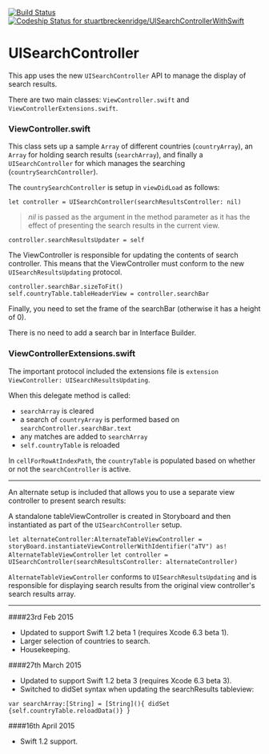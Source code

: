 [![Build Status](https://travis-ci.org/stuartbreckenridge/UISearchControllerWithSwift.svg)](https://travis-ci.org/stuartbreckenridge/UISearchControllerWithSwift)
[![Codeship Status for stuartbreckenridge/UISearchControllerWithSwift](https://codeship.com/projects/060492d0-a49c-0132-18b4-664e44cdc1be/status?branch=master)](https://codeship.com/projects/66407)

# UISearchController

This app uses the new `UISearchController` API to manage the display of search results. 

There are two main classes: `ViewController.swift` and `ViewControllerExtensions.swift`.

### ViewController.swift
This class sets up a sample `Array` of different countries (`countryArray`), an `Array` for holding search results (`searchArray`), and finally a `UISearchController` for which manages the searching (`countrySearchController`).

The `countrySearchController` is setup in `viewDidLoad` as follows:

`let controller = UISearchController(searchResultsController: nil)`

>*nil* is passed as the argument in the method parameter as it has the effect of presenting the search results in the current view.

`controller.searchResultsUpdater = self`

The ViewController is responsible for updating the contents of search controller. This means that the ViewController must conform to the new `UISearchResultsUpdating` protocol. 

`controller.searchBar.sizeToFit()`     
`self.countryTable.tableHeaderView = controller.searchBar`

Finally, you need to set the frame of the searchBar (otherwise it has a height of 0). 

There is no need to add a search bar in Interface Builder.

### ViewControllerExtensions.swift
The important protocol included the extensions file is `extension ViewController: UISearchResultsUpdating`.

When this delegate method is called:
- `searchArray` is cleared
- a search of `countryArray` is performed based on `searchController.searchBar.text`
- any matches are added to `searchArray`
- `self.countryTable` is reloaded

In `cellForRowAtIndexPath`, the `countryTable` is populated based on whether or not the `searchController` is active. 

---

An alternate setup is included that allows you to use a separate view controller to present search results:

A standalone tableViewController is created in Storyboard and then instantiated as part of the `UISearchController` setup.

`let alternateController:AlternateTableViewController = storyBoard.instantiateViewControllerWithIdentifier("aTV") as! AlternateTableViewController`
`let controller = UISearchController(searchResultsController: alternateController)`

`AlternateTableViewController` conforms to `UISearchResultsUpdating` and is responsible for displaying search results from the original view controller's search results array.

---

####23rd Feb 2015

- Updated to support Swift 1.2 beta 1 (requires Xcode 6.3 beta 1).
- Larger selection of countries to search. 
- Housekeeping. 
 
 
####27th March 2015
 
- Updated to support Swift 1.2 beta 3 (requires Xcode 6.3 beta 3).
- Switched to didSet syntax when updating the searchResults tableview:
 
 `var searchArray:[String] = [String](){
 didSet  {self.countryTable.reloadData()}
 }`
 
####16th April 2015
- Swift 1.2 support.
 
    